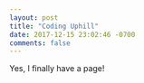 ```yaml
---
layout: post
title: "Coding Uphill"
date: 2017-12-15 23:02:46 -0700
comments: false
---
```


Yes, I finally have a page!


